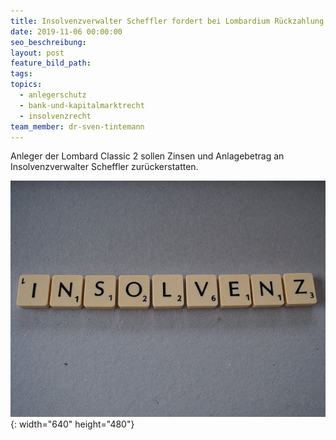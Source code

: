 ```yaml
---
title: Insolvenzverwalter Scheffler fordert bei Lombardium Rückzahlung durch Anleger
date: 2019-11-06 00:00:00
seo_beschreibung:
layout: post
feature_bild_path:
tags:
topics:
  - anlegerschutz
  - bank-und-kapitalmarktrecht
  - insolvenzrecht
team_member: dr-sven-tintemann
---
```


Anleger der Lombard Classic 2 sollen Zinsen und Anlagebetrag an Insolvenzverwalter Scheffler zur&uuml;ckerstatten.&nbsp;

![](/uploads/bankruptcy-2774830-6401.jpg){: width="640" height="480"}

&nbsp;